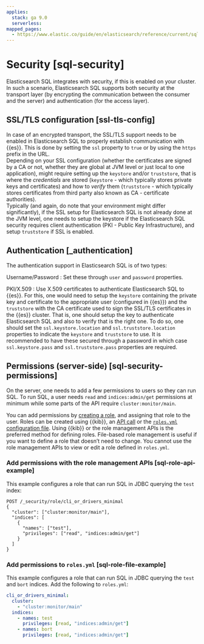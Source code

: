 ```yaml
---
applies:
  stack: ga 9.0
  serverless:
mapped_pages:
  - https://www.elastic.co/guide/en/elasticsearch/reference/current/sql-security.html
---
```


# Security [sql-security]

Elasticsearch SQL integrates with security, if this is enabled on your cluster. In such a scenario, Elasticsearch SQL supports both security at the transport layer (by encrypting the communication between the consumer and the server) and authentication (for the access layer).


## SSL/TLS configuration [ssl-tls-config] 

In case of an encrypted transport, the SSL/TLS support needs to be enabled in Elasticsearch SQL to properly establish communication with {{es}}. This is done by setting the `ssl` property to `true` or by using the `https` prefix in the URL.<br> Depending on your SSL configuration (whether the certificates are signed by a CA or not, whether they are global at JVM level or just local to one application), might require setting up the `keystore` and/or `truststore`, that is where the *credentials* are stored (`keystore` - which typically stores private keys and certificates) and how to *verify* them (`truststore` - which typically stores certificates from third party also known as CA - certificate authorities).<br> Typically (and again, do note that your environment might differ significantly), if the SSL setup for Elasticsearch SQL is not already done at the JVM level, one needs to setup the keystore if the Elasticsearch SQL security requires client authentication (PKI - Public Key Infrastructure), and setup `truststore` if SSL is enabled.


## Authentication [_authentication] 

The authentication support in Elasticsearch SQL is of two types:

Username/Password
:   Set these through `user` and `password` properties.

PKI/X.509
:   Use X.509 certificates to authenticate Elasticsearch SQL to {{es}}. For this, one would need to setup the `keystore` containing the private key and certificate to the appropriate user (configured in {{es}}) and the `truststore` with the CA certificate used to sign the SSL/TLS certificates in the {{es}} cluster. That is, one should setup the key to authenticate Elasticsearch SQL and also to verify that is the right one. To do so, one should set the `ssl.keystore.location` and `ssl.truststore.location` properties to indicate the `keystore` and `truststore` to use. It is recommended to have these secured through a password in which case `ssl.keystore.pass` and `ssl.truststore.pass` properties are required.


## Permissions (server-side) [sql-security-permissions] 

On the server, one needs to add a few permissions to users so they can run SQL. To run SQL, a user needs `read` and `indices:admin/get` permissions at minimum while some parts of the API require `cluster:monitor/main`.

You can add permissions by [creating a role](../../../deploy-manage/users-roles/cluster-or-deployment-auth/defining-roles.md), and assigning that role to the user. Roles can be created using {{kib}}, an [API call](#sql-role-api-example) or the [`roles.yml` configuration file](#sql-role-file-example). Using {{kib}} or the role management APIs is the preferred method for defining roles. File-based role management is useful if you want to define a role that doesn’t need to change. You cannot use the role management APIs to view or edit a role defined in `roles.yml`.


### Add permissions with the role management APIs [sql-role-api-example] 

This example configures a role that can run SQL in JDBC querying the `test` index:

```console
POST /_security/role/cli_or_drivers_minimal
{
  "cluster": ["cluster:monitor/main"],
  "indices": [
    {
      "names": ["test"],
      "privileges": ["read", "indices:admin/get"]
    }
  ]
}
```


### Add permissions to `roles.yml` [sql-role-file-example] 

This example configures a role that can run SQL in JDBC querying the `test` and `bort` indices. Add the following to `roles.yml`:

```yaml
cli_or_drivers_minimal:
  cluster:
    - "cluster:monitor/main"
  indices:
    - names: test
      privileges: [read, "indices:admin/get"]
    - names: bort
      privileges: [read, "indices:admin/get"]
```

